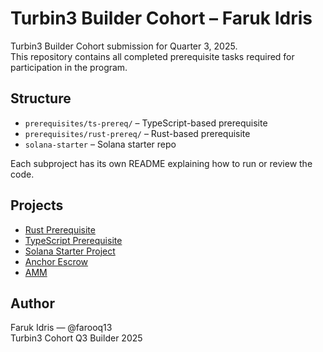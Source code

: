 # Turbin3 Builder Cohort – Faruk Idris

Turbin3 Builder Cohort submission for Quarter 3, 2025.  
This repository contains all completed prerequisite tasks required for participation in the program.

## Structure

- `prerequisites/ts-prereq/` – TypeScript-based prerequisite
- `prerequisites/rust-prereq/` – Rust-based prerequisite
- `solana-starter` – Solana starter repo

Each subproject has its own README explaining how to run or review the code.


## Projects

- [Rust Prerequisite](./turbin3-prerequisites/rust-prereq)
- [TypeScript Prerequisite](./turbin3-prerequisites/ts-prereq)
- [Solana Starter Project](./solana-starter)
- [Anchor Escrow](https://github.com/farooq13/anchor-escrow.git)
- [AMM](https://github.com/farooq13/anchor-amm.git)
<!-- - [Capstone: Denft](./denft) *(in progress)* -->


## Author
Faruk Idris — @farooq13  
Turbin3 Cohort Q3 Builder 2025